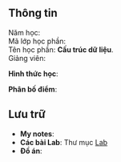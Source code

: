 ## Thông tin
Năm học:  
Mã lớp học phần:  
Tên học phần: **Cấu trúc dữ liệu**.  
Giảng viên:  

**Hình thức học**:

**Phân bố điểm**:

## Lưu trữ
- **My notes**:  
- **Các bài Lab**: Thư mục [Lab](/Lab)  
- **Đồ án**:  
